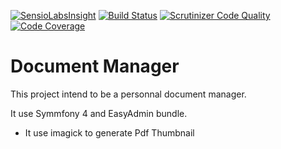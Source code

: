 [![SensioLabsInsight](https://insight.sensiolabs.com/projects/310e0794-a30c-4ab1-8721-fb9b39443fb1/mini.png)](https://insight.sensiolabs.com/projects/310e0794-a30c-4ab1-8721-fb9b39443fb1)
[![Build Status](https://travis-ci.org/matthieuleorat/documentManager.svg?branch=master)](https://travis-ci.org/matthieuleorat/documentManager)
[![Scrutinizer Code Quality](https://scrutinizer-ci.com/g/matthieuleorat/documentManager/badges/quality-score.png?b=master)](https://scrutinizer-ci.com/g/matthieuleorat/documentManager/?branch=master)
[![Code Coverage](https://scrutinizer-ci.com/g/matthieuleorat/documentManager/badges/coverage.png?b=master)](https://scrutinizer-ci.com/g/matthieuleorat/documentManager/?branch=master)

# Document Manager
This project intend to be a personnal document manager. 

It use Symmfony 4 and EasyAdmin bundle.

- It use imagick to generate Pdf Thumbnail

